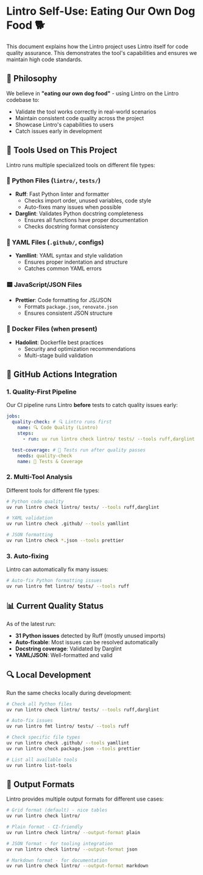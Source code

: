# Lintro Self-Use: Eating Our Own Dog Food 🐕

This document explains how the Lintro project uses Lintro itself for code quality assurance. This demonstrates the tool's capabilities and ensures we maintain high code standards.

## 🎯 Philosophy

We believe in **"eating our own dog food"** - using Lintro on the Lintro codebase to:

- Validate the tool works correctly in real-world scenarios
- Maintain consistent code quality across the project
- Showcase Lintro's capabilities to users
- Catch issues early in development

## 🔧 Tools Used on This Project

Lintro runs multiple specialized tools on different file types:

### 🐍 Python Files (`lintro/`, `tests/`)

- **Ruff**: Fast Python linter and formatter
  - Checks import order, unused variables, code style
  - Auto-fixes many issues when possible
- **Darglint**: Validates Python docstring completeness
  - Ensures all functions have proper documentation
  - Checks docstring format consistency

### 📄 YAML Files (`.github/`, configs)

- **Yamllint**: YAML syntax and style validation
  - Ensures proper indentation and structure
  - Catches common YAML errors

### 🟨 JavaScript/JSON Files

- **Prettier**: Code formatting for JS/JSON
  - Formats `package.json`, `renovate.json`
  - Ensures consistent JSON structure

### 🐳 Docker Files (when present)

- **Hadolint**: Dockerfile best practices
  - Security and optimization recommendations
  - Multi-stage build validation

## 🚀 GitHub Actions Integration

### 1. Quality-First Pipeline

Our CI pipeline runs Lintro **before** tests to catch quality issues early:

```yaml
jobs:
  quality-check: # 🔍 Lintro runs first
    name: 🔍 Code Quality (Lintro)
    steps:
      - run: uv run lintro check lintro/ tests/ --tools ruff,darglint

  test-coverage: # 🧪 Tests run after quality passes
    needs: quality-check
    name: 🧪 Tests & Coverage
```

### 2. Multi-Tool Analysis

Different tools for different file types:

```bash
# Python code quality
uv run lintro check lintro/ tests/ --tools ruff,darglint

# YAML validation
uv run lintro check .github/ --tools yamllint

# JSON formatting
uv run lintro check *.json --tools prettier
```

### 3. Auto-fixing

Lintro can automatically fix many issues:

```bash
# Auto-fix Python formatting issues
uv run lintro fmt lintro/ tests/ --tools ruff
```

## 📊 Current Quality Status

As of the latest run:

- **31 Python issues** detected by Ruff (mostly unused imports)
- **Auto-fixable**: Most issues can be resolved automatically
- **Docstring coverage**: Validated by Darglint
- **YAML/JSON**: Well-formatted and valid

## 🔍 Local Development

Run the same checks locally during development:

```bash
# Check all Python files
uv run lintro check lintro/ tests/ --tools ruff,darglint

# Auto-fix issues
uv run lintro fmt lintro/ tests/ --tools ruff

# Check specific file types
uv run lintro check .github/ --tools yamllint
uv run lintro check package.json --tools prettier

# List all available tools
uv run lintro list-tools
```

## 🎨 Output Formats

Lintro provides multiple output formats for different use cases:

```bash
# Grid format (default) - nice tables
uv run lintro check lintro/

# Plain format - CI-friendly
uv run lintro check lintro/ --output-format plain

# JSON format - for tooling integration
uv run lintro check lintro/ --output-format json

# Markdown format - for documentation
uv run lintro check lintro/ --output-format markdown
```
